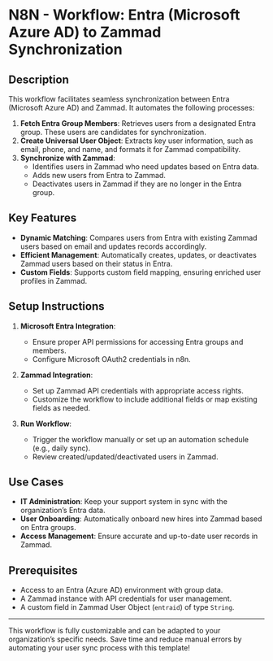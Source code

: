 # N8N - Workflow: Entra (Microsoft Azure AD) to Zammad Synchronization

## Description

This workflow facilitates seamless synchronization between Entra (Microsoft Azure AD) and Zammad. It automates the following processes:

1. **Fetch Entra Group Members**: Retrieves users from a designated Entra group. These users are candidates for synchronization.
2. **Create Universal User Object**: Extracts key user information, such as email, phone, and name, and formats it for Zammad compatibility.
3. **Synchronize with Zammad**:
   - Identifies users in Zammad who need updates based on Entra data.
   - Adds new users from Entra to Zammad.
   - Deactivates users in Zammad if they are no longer in the Entra group.

## Key Features

- **Dynamic Matching**: Compares users from Entra with existing Zammad users based on email and updates records accordingly.
- **Efficient Management**: Automatically creates, updates, or deactivates Zammad users based on their status in Entra.
- **Custom Fields**: Supports custom field mapping, ensuring enriched user profiles in Zammad.

## Setup Instructions

1. **Microsoft Entra Integration**:
   - Ensure proper API permissions for accessing Entra groups and members.
   - Configure Microsoft OAuth2 credentials in n8n.

2. **Zammad Integration**:
   - Set up Zammad API credentials with appropriate access rights.
   - Customize the workflow to include additional fields or map existing fields as needed.

3. **Run Workflow**:
   - Trigger the workflow manually or set up an automation schedule (e.g., daily sync).
   - Review created/updated/deactivated users in Zammad.

## Use Cases

- **IT Administration**: Keep your support system in sync with the organization’s Entra data.
- **User Onboarding**: Automatically onboard new hires into Zammad based on Entra groups.
- **Access Management**: Ensure accurate and up-to-date user records in Zammad.

## Prerequisites

- Access to an Entra (Azure AD) environment with group data.
- A Zammad instance with API credentials for user management.
- A custom field in Zammad User Object (`entraid`) of type `String`.

---

This workflow is fully customizable and can be adapted to your organization’s specific needs. Save time and reduce manual errors by automating your user sync process with this template!
